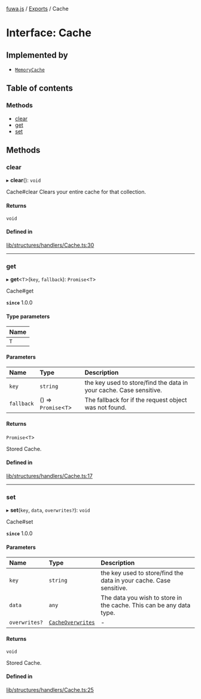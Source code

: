 [fuwa.js](../README.md) / [Exports](../modules.md) / Cache

# Interface: Cache

## Implemented by

- [`MemoryCache`](../classes/MemoryCache.md)

## Table of contents

### Methods

- [clear](Cache.md#clear)
- [get](Cache.md#get)
- [set](Cache.md#set)

## Methods

### clear

▸ **clear**(): `void`

Cache#clear
Clears your entire cache for that collection.

#### Returns

`void`

#### Defined in

[lib/structures/handlers/Cache.ts:30](https://github.com/Fuwajs/Fuwa.js/blob/c87c3be/src/lib/structures/handlers/Cache.ts#L30)

___

### get

▸ **get**<`T`\>(`key`, `fallback`): `Promise`<`T`\>

Cache#get

**`since`** 1.0.0

#### Type parameters

| Name |
| :------ |
| `T` |

#### Parameters

| Name | Type | Description |
| :------ | :------ | :------ |
| `key` | `string` | the key used to store/find the data in your cache. Case sensitive. |
| `fallback` | () => `Promise`<`T`\> | The fallback for if the request object was not found. |

#### Returns

`Promise`<`T`\>

Stored Cache.

#### Defined in

[lib/structures/handlers/Cache.ts:17](https://github.com/Fuwajs/Fuwa.js/blob/c87c3be/src/lib/structures/handlers/Cache.ts#L17)

___

### set

▸ **set**(`key`, `data`, `overwrites?`): `void`

Cache#set

**`since`** 1.0.0

#### Parameters

| Name | Type | Description |
| :------ | :------ | :------ |
| `key` | `string` | the key used to store/find the data in your cache. Case sensitive. |
| `data` | `any` | The data you wish to store in the cache. This can be any data type. |
| `overwrites?` | [`CacheOverwrites`](CacheOverwrites.md) | - |

#### Returns

`void`

Stored Cache.

#### Defined in

[lib/structures/handlers/Cache.ts:25](https://github.com/Fuwajs/Fuwa.js/blob/c87c3be/src/lib/structures/handlers/Cache.ts#L25)

